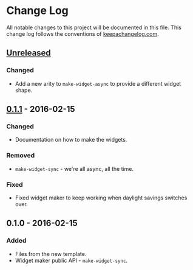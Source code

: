 # Change Log
All notable changes to this project will be documented in this file. This change log follows the conventions of [keepachangelog.com](http://keepachangelog.com/).

## [Unreleased][unreleased]
### Changed
- Add a new arity to `make-widget-async` to provide a different widget shape.

## [0.1.1] - 2016-02-15
### Changed
- Documentation on how to make the widgets.

### Removed
- `make-widget-sync` - we're all async, all the time.

### Fixed
- Fixed widget maker to keep working when daylight savings switches over.

## 0.1.0 - 2016-02-15
### Added
- Files from the new template.
- Widget maker public API - `make-widget-sync`.

[unreleased]: https://github.com/your-name/pangu-test/compare/0.1.1...HEAD
[0.1.1]: https://github.com/your-name/pangu-test/compare/0.1.0...0.1.1
